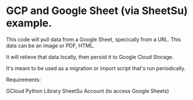 # GCP and Google Sheet (via SheetSu) example.

This code will pull data from a Google Sheet, specically from a URL.
This data can be an image or PDF, HTML.

It will retieve that data locally, then persist it to Google Cloud Storage.

It's meant to be used as a migration or import script that's run periodically.

Requirements:

GCloud Python Library
SheetSu Account (to access Google Sheets)
